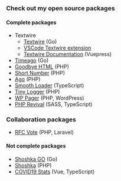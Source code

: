### Check out my open source packages

#### Complete packages
- Textwire
  - [Textwire](https://github.com/textwire/textwire) (Go)
  - [VSCode Textwire extension](https://github.com/textwire/vscode-textwire)
  - [Textwire Documentation](https://github.com/textwire/textwire.github.io) (Vuepress)
- [Timeago](https://github.com/SerhiiCho/timeago) (Go)
- [Goodbye HTML](https://github.com/SerhiiCho/goodbye-html) (PHP)
- [Short Number](https://github.com/SerhiiCho/short-number) (PHP)
- [Ago](https://github.com/SerhiiCho/ago) (PHP)
- [Smooth Loader](https://github.com/smooth-loader/smooth-loader) (TypeScript)
- [Tiny Logger](https://github.com/SerhiiCho/tiny-logger) (PHP)
- [WP Pager](https://github.com/wp-pager/wp-pager) (PHP, WordPress)
- [PHP Revival](https://github.com/php-revival/php-revival) (SASS, TypeScript)

### Collaboration packages
- [RFC Vote](https://github.com/brendt/rfc-vote) (PHP, Laravel)

#### Not complete packages
- [Shoshka GO](https://github.com/SerhiiCho/shoshka-go) (Go)
- [Shoshka](https://github.com/SerhiiCho/shoshka) (PHP)
- [COVID19 Stats](https://github.com/SerhiiCho/covid19-stats) (Vue, TypeScript)
